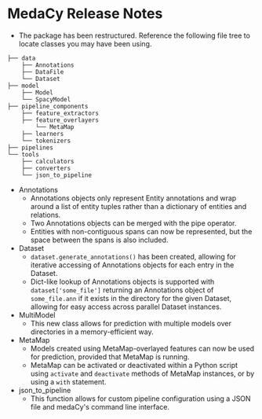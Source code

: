 # MedaCy Release Notes

- The package has been restructured. 
Reference the following file tree to locate classes you may have been using.

```
├── data
    ├── Annotations
    ├── DataFile
    └── Dataset
├── model
    ├── Model
    └── SpacyModel
├── pipeline_components
    ├── feature_extractors
    ├── feature_overlayers
        └── MetaMap
    ├── learners
    └── tokenizers
├── pipelines
└── tools
    ├── calculators
    ├── converters
    └── json_to_pipeline 
```

- Annotations
    - Annotations objects only represent Entity annotations and wrap around a list of entity tuples
    rather than a dictionary of entities and relations.
    - Two Annotations objects can be merged with the pipe operator.
    - Entities with non-contiguous spans can now be represented, but the space between the spans 
    is also included.
- Dataset
    - `dataset.generate_annotations()` has been created, allowing for iterative accessing of 
    Annotations objects for each entry in the Dataset.
    - Dict-like lookup of Annotations objects is supported with `dataset['some_file']`
    returning an Annotations object of `some_file.ann` if it exists in the directory for 
    the given Dataset, allowing for easy access across parallel Dataset instances.
- MultiModel
    - This new class allows for prediction with multiple models over directories in a 
    memory-efficient way.
- MetaMap
    - Models created using MetaMap-overlayed features can now be used for prediction, 
    provided that MetaMap is running.
    - MetaMap can be activated or deactivated within a Python script using `activate` and
    `deactivate` methods of MetaMap instances, or by using a `with` statement.
- json_to_pipeline
    - This function allows for custom pipeline configuration using a JSON file and medaCy's
    command line interface.